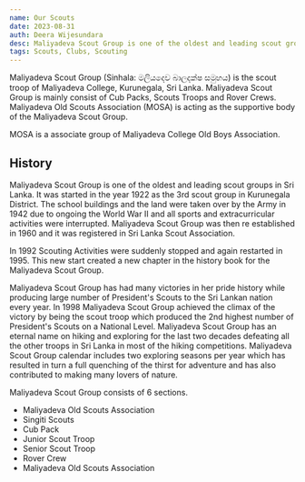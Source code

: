 ```yaml
---
name: Our Scouts
date: 2023-08-31
auth: Deera Wijesundara
desc: Maliyadeva Scout Group is one of the oldest and leading scout groups in Sri Lanka; consisting of 6 different sections... 
tags: Scouts, Clubs, Scouting
---
```


Maliyadeva Scout Group (Sinhala: මලියදෙව බාලදක්ෂ සමුහය) is the scout troop of Maliyadeva College, Kurunegala, Sri Lanka. Maliyadeva Scout Group is mainly consist of Cub Packs, Scouts Troops and Rover Crews. Maliyadeva Old Scouts Association (MOSA) is acting as the supportive body of the Maliyadeva Scout Group.

MOSA is a associate group of Maliyadeva College Old Boys Association.

## History

Maliyadeva Scout Group is one of the oldest and leading scout groups in Sri Lanka. It was started in the year 1922 as the 3rd scout group in Kurunegala District. The school buildings and the land were taken over by the Army in 1942 due to ongoing the World War II and all sports and extracurricular activities were interrupted. Maliyadeva Scout Group was then re established in 1960 and it was registered in Sri Lanka Scout Association.

In 1992 Scouting Activities were suddenly stopped and again restarted in 1995. This new start created a new chapter in the history book for the Maliyadeva Scout Group.

Maliyadeva Scout Group has had many victories in her pride history while producing large number of President's Scouts to the Sri Lankan nation every year. In 1998 Maliyadeva Scout Group achieved the climax of the victory by being the scout troop which produced the 2nd highest number of President's Scouts on a National Level. Maliyadeva Scout Group has an eternal name on hiking and exploring for the last two decades defeating all the other troops in Sri Lanka in most of the hiking competitions. Maliyadeva Scout Group calendar includes two exploring seasons per year which has resulted in turn a full quenching of the thirst for adventure and has also contributed to making many lovers of nature.

Maliyadeva Scout Group consists of 6 sections.

 - Maliyadeva Old Scouts Association
 - Singiti Scouts
 - Cub Pack
 - Junior Scout Troop
 - Senior Scout Troop
 - Rover Crew
 - Maliyadeva Old Scouts Association